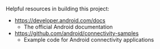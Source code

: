 Helpful resources in building this project:
- https://developer.android.com/docs
  - The official Android documentation
- https://github.com/android/connectivity-samples
  - Example code for Android connectivity applications
